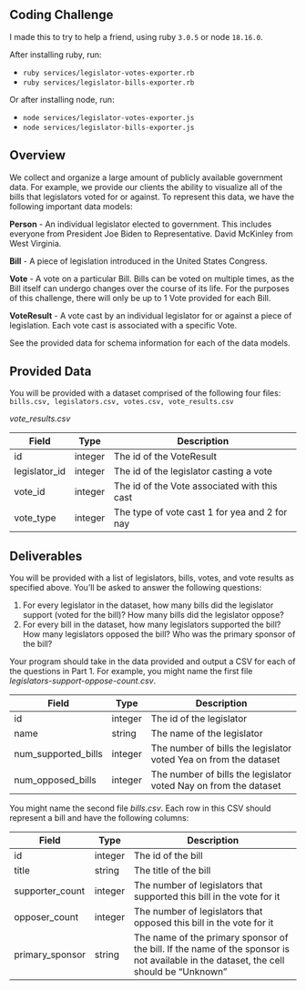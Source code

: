 ## Coding Challenge

I made this to try to help a friend, using ruby `3.0.5` or node `18.16.0`.

After installing ruby, run: 

- `ruby services/legislator-votes-exporter.rb`
- `ruby services/legislator-bills-exporter.rb`

Or after installing node, run: 

- `node services/legislator-votes-exporter.js`
- `node services/legislator-bills-exporter.js`

## Overview

We collect and organize a large amount of publicly available government data. For example, we provide our clients the ability to visualize all of the bills that legislators voted for or against. To represent this data, we have the following important data models:

**Person** - An individual legislator elected to government. This includes everyone from President Joe Biden to Representative. David McKinley from West Virginia.

**Bill** - A piece of legislation introduced in the United States Congress.

**Vote** - A vote on a particular Bill. Bills can be voted on multiple times, as the Bill itself can undergo changes over the course of its life. For the purposes of this challenge, there will only be up to 1 Vote provided for each Bill.

**VoteResult** - A vote cast by an individual legislator for or against a piece of legislation. Each vote cast is associated with a specific Vote.

See the provided data for schema information for each of the data models.

## Provided Data

You will be provided with a dataset comprised of the following four files: 
`bills.csv, legislators.csv, votes.csv, vote_results.csv`

*vote_results.csv*

| Field  | Type | Description
| ------------- | ------------- | ------------- |
| id | integer  | The id of the VoteResult  |
| legislator_id  | integer  |The id of the legislator casting a vote |
| vote_id  | integer  | The id of the Vote associated with this cast |
| vote_type  | integer  | The type of vote cast 1 for yea and 2 for nay |

## Deliverables

You will be provided with a list of legislators, bills, votes, and vote results as specified above. You’ll be asked to answer the following questions:

1. For every legislator in the dataset, how many bills did the legislator support (voted for the bill)? How many bills did the legislator oppose?
2. For every bill in the dataset, how many legislators supported the bill? How many legislators opposed the bill? Who was the primary sponsor of the bill?

Your program should take in the data provided and output a CSV for each of the questions in Part 1. For example, you might name the first file *legislators-support-oppose-count.csv*.

| Field  | Type | Description
| ------------- | ------------- | ------------- |
| id | integer | The id of the legislator |
| name  | string | The name of the legislator |
| num_supported_bills | integer | The number of bills the legislator voted Yea on from the dataset |
| num_opposed_bills | integer | The number of bills the legislator voted Nay on from the dataset |

You might name the second file *bills.csv*. Each row in this CSV should represent a bill and have the following columns:

| Field  | Type | Description
| ------------- | ------------- | ------------- |
| id | integer | The id of the bill |
| title  | string | The title of the bill |
| supporter_count | integer | The number of legislators that supported this bill in the vote for it |
| opposer_count | integer | The number of legislators that opposed this bill in the vote for it |
| primary_sponsor | string | The name of the primary sponsor of the bill. If the name of the sponsor is not available in the dataset, the cell should be “Unknown”  |